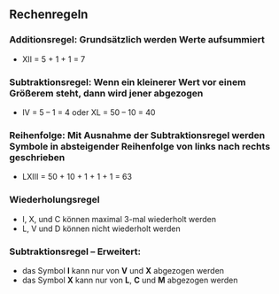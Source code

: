 ## Rechenregeln
### Additionsregel: Grundsätzlich werden Werte aufsummiert
* XII = 5 + 1 + 1 = 7

### Subtraktionsregel: Wenn ein kleinerer Wert vor einem Größerem steht, dann wird jener abgezogen
* IV = 5 – 1 = 4 oder XL = 50 – 10 = 40

### Reihenfolge: Mit Ausnahme der Subtraktionsregel werden Symbole in absteigender Reihenfolge von links nach rechts geschrieben
* LXIII = 50 + 10 + 1 + 1 + 1 = 63

### Wiederholungsregel
* I, X, und C können maximal 3-mal wiederholt werden
* L, V und D können nicht wiederholt werden

### Subtraktionsregel – Erweitert:
* das Symbol **I** kann nur von **V** und **X** abgezogen werden
* das Symbol **X** kann nur von **L**, **C** und **M** abgezogen werden
